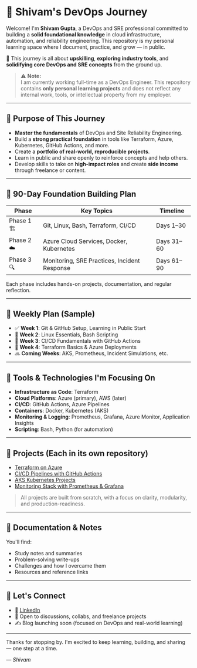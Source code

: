 # 🚀 Shivam's DevOps Journey

Welcome! I'm **Shivam Gupta**, a DevOps and SRE professional committed to building a **solid foundational knowledge** in cloud infrastructure, automation, and reliability engineering. This repository is my personal learning space where I document, practice, and grow — in public.

🌱 This journey is all about **upskilling**, **exploring industry tools**, and **solidifying core DevOps and SRE concepts** from the ground up.

> ⚠️ **Note:**  
> I am currently working full-time as a DevOps Engineer. This repository contains **only personal learning projects** and does not reflect any internal work, tools, or intellectual property from my employer.

---

## 🎯 Purpose of This Journey

- **Master the fundamentals** of DevOps and Site Reliability Engineering.
- Build a **strong practical foundation** in tools like Terraform, Azure, Kubernetes, GitHub Actions, and more.
- Create a **portfolio of real-world, reproducible projects**.
- Learn in public and share openly to reinforce concepts and help others.
- Develop skills to take on **high-impact roles** and create **side income** through freelance or content.

---

## 🧱 90-Day Foundation Building Plan

| Phase     | Key Topics                                  | Timeline     |
|-----------|----------------------------------------------|--------------|
| Phase 1 🏗 | Git, Linux, Bash, Terraform, CI/CD           | Days 1–30    |
| Phase 2 ☁️ | Azure Cloud Services, Docker, Kubernetes     | Days 31–60   |
| Phase 3 🔍 | Monitoring, SRE Practices, Incident Response | Days 61–90   |

Each phase includes hands-on projects, documentation, and regular reflection.

---

## 🧭 Weekly Plan (Sample)

- ✅ **Week 1**: Git & GitHub Setup, Learning in Public Start
- 🔄 **Week 2**: Linux Essentials, Bash Scripting
- 🔄 **Week 3**: CI/CD Fundamentals with GitHub Actions
- 🔄 **Week 4**: Terraform Basics & Azure Deployments
- 🔜 **Coming Weeks**: AKS, Prometheus, Incident Simulations, etc.

---

## 🔧 Tools & Technologies I'm Focusing On

- **Infrastructure as Code**: Terraform
- **Cloud Platforms**: Azure (primary), AWS (later)
- **CI/CD**: GitHub Actions, Azure Pipelines
- **Containers**: Docker, Kubernetes (AKS)
- **Monitoring & Logging**: Prometheus, Grafana, Azure Monitor, Application Insights
- **Scripting**: Bash, Python (for automation)

---

## 📁 Projects (Each in its own repository)

- [Terraform on Azure](https://github.com/your-username/terraform-on-azure)  
- [CI/CD Pipelines with GitHub Actions](https://github.com/your-username/ci-cd-github-actions)  
- [AKS Kubernetes Projects](https://github.com/your-username/kubernetes-aks)  
- [Monitoring Stack with Prometheus & Grafana](https://github.com/your-username/monitoring-prometheus-grafana)

> All projects are built from scratch, with a focus on clarity, modularity, and production-readiness.

---

## 📓 Documentation & Notes

You'll find:
- Study notes and summaries
- Problem-solving write-ups
- Challenges and how I overcame them
- Resources and reference links

---

## 🤝 Let's Connect

- 🔗 [LinkedIn](https://www.linkedin.com/in/shivam-gupta-535939140/)  
- 💬 Open to discussions, collabs, and freelance projects  
- ✍️ Blog launching soon (focused on DevOps and real-world learning)

---

Thanks for stopping by. I'm excited to keep learning, building, and sharing — one step at a time.

*— Shivam*
